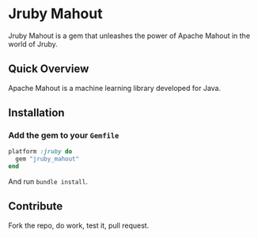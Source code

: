 # Jruby Mahout
Jruby Mahout is a gem that unleashes the power of Apache Mahout in the world of Jruby.

## Quick Overview
Apache Mahout is a machine learning library developed for Java.

## Installation
### Add the gem to your `Gemfile`
```ruby
platform :jruby do
  gem "jruby_mahout"
end
```
And run `bundle install`.

## Contribute
Fork the repo, do work, test it, pull request.